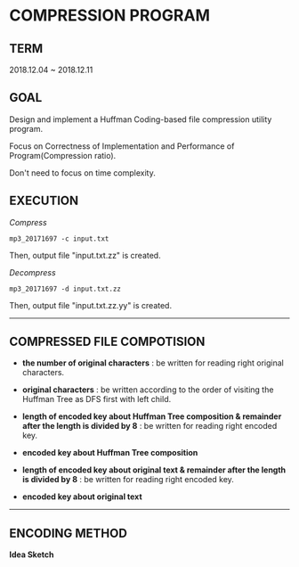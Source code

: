 COMPRESSION PROGRAM
===

TERM
---

2018.12.04 ~ 2018.12.11

GOAL
---

Design and implement a Huffman Coding-based file compression utility program.

Focus on Correctness of Implementation and Performance of Program(Compression ratio).

Don't need to focus on time complexity.


EXECUTION
---

*Compress*

`mp3_20171697 -c input.txt`

Then, output file "input.txt.zz" is created.



*Decompress*

`mp3_20171697 -d input.txt.zz`

Then, output file "input.txt.zz.yy" is created.

---

COMPRESSED FILE COMPOTISION
---

* **the number of original characters** : be written for reading right original characters.

* **original characters** : be written according to the order of visiting the Huffman Tree as DFS first with left child.

* **length of encoded key about Huffman Tree composition & remainder after the length is divided by 8** : be written for reading right encoded key.

* **encoded key about Huffman Tree composition** 

* **length of encoded key about original text & remainder after the length is divided by 8** : be written for reading right encoded key.

* **encoded key about original text**

---

ENCODING METHOD
---

**Idea Sketch**

